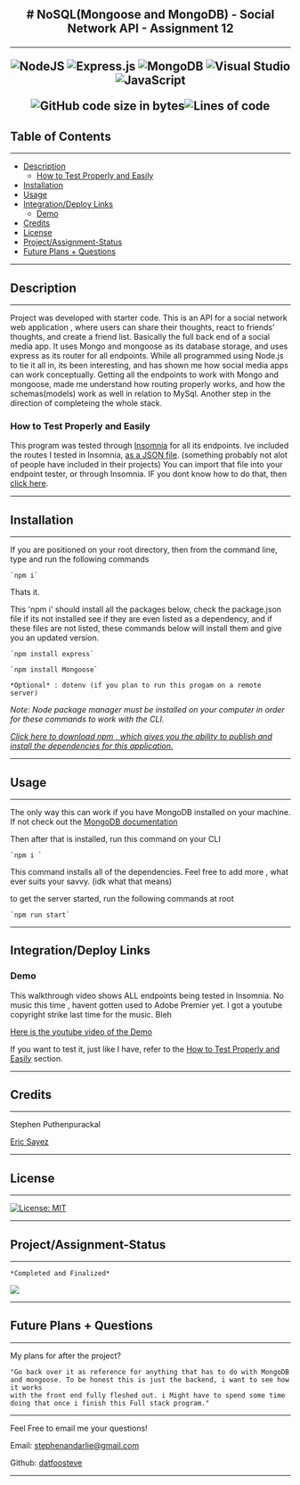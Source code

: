 <link rel="preconnect" href="https://fonts.googleapis.com">
<link rel="preconnect" href="https://fonts.gstatic.com" crossorigin>
<link href="https://fonts.googleapis.com/css2?family=IBM+Plex+Mono:ital@1&family=Nova+Mono&display=swap" rel="stylesheet">

<h2 align= "center">
# NoSQL(Mongoose and MongoDB) - Social Network API - Assignment 12

***

![NodeJS](https://img.shields.io/badge/node.js-6DA55F?style=for-the-badge&logo=node.js&logoColor=white)
![Express.js](https://img.shields.io/badge/express.js-%23404d59.svg?style=for-the-badge&logo=express&logoColor=%2361DAFB)
![MongoDB](https://img.shields.io/badge/MongoDB-%234ea94b.svg?style=for-the-badge&logo=mongodb&logoColor=white)
![Visual Studio](https://img.shields.io/badge/Visual%20Studio-5C2D91.svg?style=for-the-badge&logo=visual-studio&logoColor=white)
![JavaScript](https://img.shields.io/badge/javascript-%23323330.svg?style=for-the-badge&logo=javascript&logoColor=%23F7DF1E)


![GitHub code size in bytes](https://img.shields.io/github/languages/code-size/datfoosteve/Social-Network-API?style=plastic)![Lines of code](https://img.shields.io/tokei/lines/github/datfoosteve/Social-Network-API?style=plastic)

</h2>

## Table of Contents

***

  - [Description](#description)
    - [How to Test Properly and Easily](#how-to-test-properly-and-easily)
  - [Installation](#installation)
  - [Usage](#usage)
  - [Integration/Deploy Links](#integrationdeploy-links)
    - [Demo](#demo)
  - [Credits](#credits)
  - [License](#license)
  - [Project/Assignment-Status](#projectassignment-status)
  - [Future Plans + Questions](#future-plans--questions)

***
## Description

***

<link rel="preconnect" href="https://fonts.googleapis.com">
<link rel="preconnect" href="https://fonts.gstatic.com" crossorigin>
<link href="https://fonts.googleapis.com/css2?family=IBM+Plex+Mono:ital@1&family=Nova+Mono&display=swap" rel="stylesheet">



Project was developed with starter code. This is an API for a social network web application , where users can share their thoughts, react to friends’ thoughts, and create a friend list. Basically the full back end of a social media app. It uses Mongo and mongoose as its database storage, and uses express as its router for all endpoints. While all programmed using Node.js to tie it all in, its been interesting, and has shown me how social media apps can work conceptually. Getting all the endpoints to work with Mongo and mongoose, made me understand how routing properly works, and how the schemas(models) work as well in relation to MySql. Another step in the direction of completeing the whole stack. 

### How to Test Properly and Easily

This program was tested through [Insomnia](https://docs.insomnia.rest/) for all its endpoints. Ive included the routes I tested in Insomnia, [as a JSON file](https://github.com/datfoosteve/Social-Network-API/blob/main/Insomnia_2022-02-25.json). (something probably not alot of people have included in their projects) You can import that file into your endpoint tester, or through Insomnia. IF you dont know how to do that, then [click here](https://docs.insomnia.rest/insomnia/import-export-data).

***
## Installation

***
If you are positioned on your root directory, then from
the command line, type and run the following commands

    `npm i`   

Thats it.


This 'npm i' should install all the packages below, check the package.json
file if its not installed see if they are even listed as a dependency,
and if these files are not listed, these commands below will
install them and give you an updated version.

    `npm install express`

    `npm install Mongoose`

    *Optional* : dotenv (if you plan to run this progam on a remote server)

*Note: Node package manager must be installed on your computer in order for these commands to work with the CLI.* 

*<a href = "https://docs.npmjs.com/downloading-and-installing-node-js-and-npm"> Click here to download npm , which gives you the ability to publish and install the dependencies for this application.</a>*

***
## Usage

***

The only way this can work if you have MongoDB installed on your machine. If not check out the [MongoDB documentation](https://docs.mongodb.com/)

Then after that is installed, run this command on your CLI

    `npm i `

This command installs all of the dependencies. Feel free to add more , what ever suits your savvy. (idk what that means)

to get the server started, run the following commands at root

    `npm run start`

***
## Integration/Deploy Links

### Demo

This walkthrough video shows ALL endpoints being tested in Insomnia. No music this time , havent gotten used to Adobe Premier yet. I got a youtube copyright strike last time for the music. Bleh

[Here is the youtube video of the Demo](https://www.youtube.com/watch?v=lYOAAL03Eo8)

If you want to test it, just like I have, refer to the [How to Test Properly and Easily](#how-to-test-properly-and-easily) section.

***
## Credits

***

Stephen Puthenpurackal

<a href ="https://github.com/sayex" alt="Tutor">Eric Sayez</a>

***
## License

***

[![License: MIT](https://img.shields.io/badge/License-MIT-yellow.svg)](https://opensource.org/licenses/MIT)

***
## Project/Assignment-Status

***

    *Completed and Finalized*

<img src="https://img.shields.io/github/last-commit/datfoosteve/Social-Network-API" >

***
## Future Plans + Questions

***

My plans for after the project?

    "Go back over it as reference for anything that has to do with MongoDB and mongoose. To be honest this is just the backend, i want to see how it works
    with the front end fully fleshed out. i Might have to spend some time doing that once i finish this Full stack program."

***

Feel Free to email me your questions!

Email: stephenandarlie@gmail.com

Github: <a href ="https://github.com/datfoosteve">datfoosteve</a>

***
